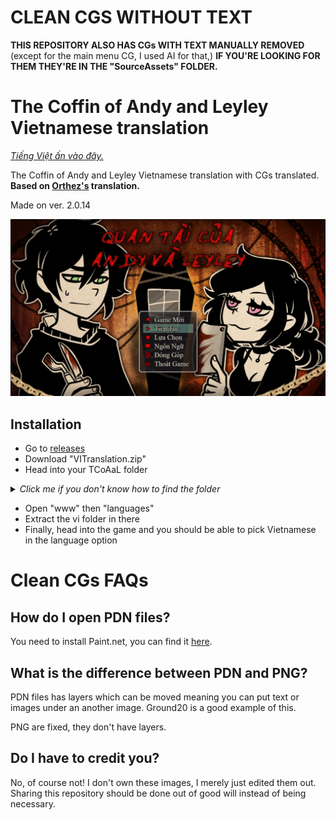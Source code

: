 # CLEAN CGS WITHOUT TEXT
<b>THIS REPOSITORY ALSO HAS CGs WITH TEXT MANUALLY REMOVED</b> (except for the main menu CG, I used AI for that,) <b>IF YOU'RE LOOKING FOR THEM THEY'RE IN THE "SourceAssets" FOLDER.</b>

# The Coffin of Andy and Leyley Vietnamese translation
[<i>Tiếng Việt ấn vào đây.</i>](https://github.com/t7ru/TCoAaL-vi/blob/main/README-vi.md)

The Coffin of Andy and Leyley Vietnamese translation with CGs translated. <b>Based on [Orthez's](https://steamcommunity.com/profiles/76561199376023377) translation.</b>

Made on ver. 2.0.14

<p align="center">
    <img src="GithubAssets/Main.png" alt="Main">
</p>

## Installation
* Go to [releases](https://github.com/t7ru/TCoAaL-vi/releases/latest/)
* Download "VITranslation.zip"
* Head into your TCoAaL folder

<details>
<summary><i>Click me if you don't know how to find the folder</i></summary>
<img width="50%" src="GithubAssets/Tutorial.png" alt="tuto">
</details>

* Open "www" then "languages"
* Extract the vi folder in there
* Finally, head into the game and you should be able to pick Vietnamese in the language option

# Clean CGs FAQs
## How do I open PDN files?
You need to install Paint.net, you can find it [here](https://www.getpaint.net/download.html).

## What is the difference between PDN and PNG?
PDN files has layers which can be moved meaning you can put text or images under an another image. Ground20 is a good example of this.

PNG are fixed, they don't have layers.

## Do I have to credit you?
No, of course not! I don't own these images, I merely just edited them out. Sharing this repository should be done out of good will instead of being necessary.